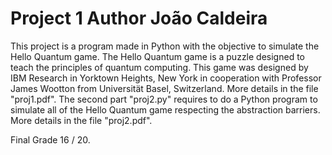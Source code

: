 # Project 1 Author João Caldeira
This project is a program made in Python with the objective to simulate the Hello Quantum game. The Hello Quantum game is a puzzle designed to teach the principles of quantum computing. This game was designed by IBM Research in Yorktown Heights, New York in cooperation with Professor James Wootton from Universität Basel, Switzerland. More details in the file "proj1.pdf".
The second part "proj2.py" requires to do a Python program to simulate all of the Hello Quantum game respecting the abstraction barriers. More details in the file "proj2.pdf".


Final Grade 16 / 20.
